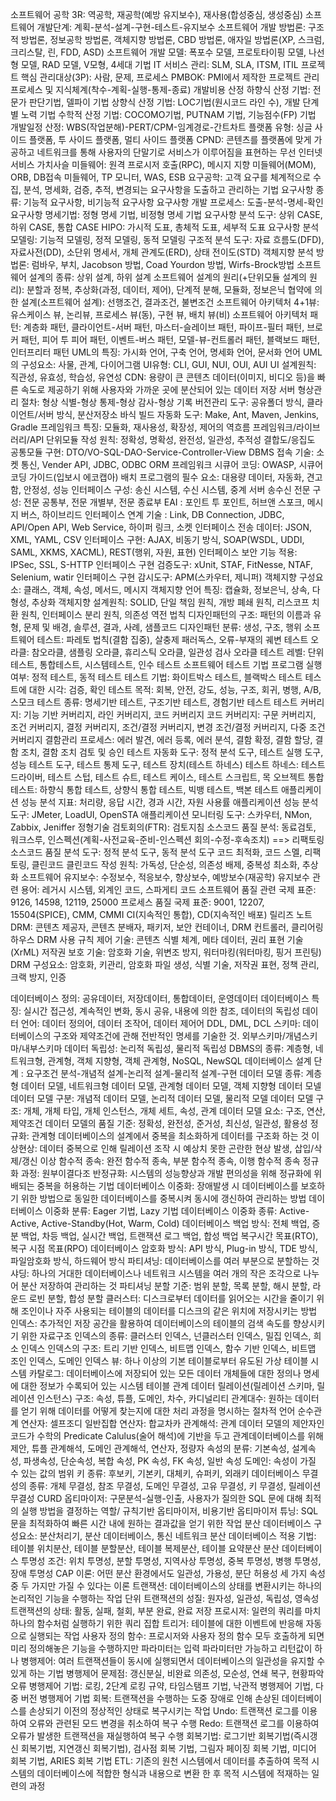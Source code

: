 소프트웨어 공학 3R: 역공학, 재공학(예방 유지보수), 재사용(합성중심, 생성중심)
소프트웨어 개발단계: 계획-분석-설계-구현-테스트-유지보수
소프트웨어 개발 방법론: 구조적 방법론, 정보공학 방법론, 객체지향 방법론, CBD 방법론, 애자일 방법론(XP, 스크럼, 크리스탈, 린, FDD, ASD)
소프트웨어 개발 모델: 폭포수 모델, 프로토타이핑 모델, 나선형 모델, RAD 모델, V모형, 4세대 기법
IT 서비스 관리: SLM, SLA, ITSM, ITIL
프로젝트 핵심 관리대상(3P): 사람, 문제, 프로세스
PMBOK: PMI에서 제작한 프로젝트 관리 프로세스 및 지식체계(착수-계획-실행-통제-종료)
개발비용 산정
하향식 산정 기법: 전문가 판단기법, 델파이 기법
상향식 산정 기법: LOC기법(원시코드 라인 수), 개발 단계별 노력 기법
수학적 산정 기법: COCOMO기법, PUTNAM 기법, 기능점수(FP) 기법
개발일정 산정: WBS(작업분해)-PERT/CPM-임계경로-간트차트
플랫폼 유형: 싱글 사이드 플랫폼, 투 사이드 플랫폼, 멀티 사이드 플랫폼
CPND: 콘텐츠를 플랫폼에 맞게 가공하고 네트워크를 통해 사용자의 단말기로 서비스가 이루어짐을 표현하는 무선 인터넷 서비스 가치사슬
미들웨어: 원격 프로시저 호출(RPC), 메시지 지향 미들웨어(MOM), ORB, DB접속 미들웨어, TP 모니터, WAS, ESB
요구공학: 고객 요구를 체계적으로 수집, 분석, 명세화, 검증, 추적, 변경되는 요구사항을 도출하고 관리하는 기법
요구사항 종류: 기능적 요구사항, 비기능적 요구사항
요구사항 개발 프로세스: 도출-분석-명세-확인
요구사항 명세기법: 정형 명세 기법, 비정형 명세 기법
요구사항 분석 도구: 상위 CASE, 하위 CASE, 통합 CASE
HIPO: 가시적 도표, 총체적 도표, 세부적 도표
요구사항 분석 모델링: 기능적 모델링, 정적 모델링, 동적 모델링
구조적 분석 도구: 자료 흐름도(DFD), 자료사전(DD), 소단위 명세서, 개체 관계도(ERD), 상태 전이도(STD)
객체지향 분석 방법론: 럼바우, 부치, Jacobson 방법, Coad Yourdon 방법, Wirfs-Brock방법
소프트웨어 설계의 종류: 상위 설계, 하위 설계
소프트웨어 설계의 원리(+단위모듈 설계의 원리): 분할과 정복, 추상화(과정, 데이터, 제어), 단계적 분해, 모듈화, 정보은닉
협약에 의한 설계(소프트웨어 설계): 선행조건, 결과조건, 불변조건
소프트웨어 아키텍처 4+1뷰: 유스케이스 뷰, 논리뷰, 프로세스 뷰(동), 구현 뷰, 배치 뷰(비)
소프트웨어 아키텍처 패턴: 계층화 패턴, 클라이언트-서버 패턴, 마스터-슬레이브 패턴, 파이프-필터 패턴, 브로커 패턴, 피어 투 피어 패턴, 이벤트-버스 패턴, 모델-뷰-컨트롤러 패턴, 블랙보드 패턴, 인터프리터 패턴
UML의 특징: 가시화 언어, 구축 언어, 명세화 언어, 문서화 언어
UML의 구성요소: 사물, 관계, 다이어그램
UI유형: CLI, GUI, NUI, OUI, AUI
UI 설계원칙: 직관성, 유효성, 학습성, 유연성
CDN: 용량이 큰 콘텐츠 데이터(이미지, 비디오 등)을 빠른 속도로 제공하기 위해 사용자와 가까운 곳에 분산되어 있는 데이터 저장 서버
형상관리 절차: 형상 식별-형상 통제-형상 감사-형상 기록
버전관리 도구: 공유폴더 방식, 클라이언트/서버 방식, 분산저장소 바식
빌드 자동화 도구: Make, Ant, Maven, Jenkins, Gradle
프레임워크 특징: 모듈화, 재사용성, 확장성, 제어의 역흐름
프레임워크/라이브러리/API
단위모듈 작성 원칙: 정확성, 명확성, 완전성, 일관성, 추적성
결합도/응집도
공통모듈 구현: DTO/VO-SQL-DAO-Service-Controller-View
DBMS 접속 기술: 소켓 통신, Vender API, JDBC, ODBC
ORM 프레임워크
시큐어 코딩: OWASP, 시큐어 코딩 가이드(입보시 에코캡아)
배치 프로그램의 필수 요소: 대용량 데이터, 자동화, 견고함, 안정성, 성능
인터페이스 구성: 송신 시스템, 수신 시스템, 중계 서버
송수신 전문 구성: 전문 공통부, 전문 개별부, 전문 종료부
EAI : 포인트 투 포인트, 허브앤 스포크, 메시지 버스, 하이브리드
인터페이스 연계 기술 : Link, DB Connection, JDBC, API/Open API, Web Service, 하이퍼 링크, 소켓
인터페이스 전송 데이터: JSON, XML, YAML, CSV
인터페이스 구현: AJAX, 비동기 방식, SOAP(WSDL, UDDI, SAML, XKMS, XACML), REST(행위, 자원, 표현)
인터페이스 보안 기능 적용: IPSec, SSL, S-HTTP
인터페이스 구현 검증도구: xUnit, STAF, FitNesse, NTAF, Selenium, watir
인터페이스 구현 감시도구: APM(스카우터, 제니퍼)
객체지향 구성요소: 클래스, 객체, 속성, 메서드, 메시지
객체지향 언어 특징: 캡슐화, 정보은닉, 상속, 다형성, 추상화
객체지향 설계원칙: SOLID, 단일 책임 원칙, 개방 폐쇄 원칙, 리스코프 치환 원칙, 인터페이스 분리 원칙, 의존성 역전 법칙
디자인패턴의 구조: 패턴의 이름과 유형, 문제 및 배경, 솔루션, 결과, 사례, 샘플코드
디자인패턴 분류: 생성, 구조, 행위
소프트웨어 테스트: 파레토 법칙(결함 집중), 살충제 패러독스, 오류-부재의 궤변
테스트 오라클: 참오라클, 샘플링 오라클, 휴리스틱 오라클, 일관성 검사 오라클
테스트 레벨: 단위테스트, 통합테스트, 시스템테스트, 인수 테스트
소프트웨어 테스트 기법
프로그램 실행 여부: 정적 테스트, 동적 테스트
테스트 기법: 화이트박스 테스트, 블랙박스 테스트
테스트에 대한 시각: 검증, 확인
테스트 목적: 회복, 안전, 강도, 성능, 구조, 회귀, 병행, A/B, 스모크
테스트 종류: 명세기반 테스트, 구조기반 테스트, 경험기반 테스트
테스트 커버리지: 기능 기반 커버리지, 라인 커버리지, 코드 커버리지
코드 커버리지: 구문 커버리지, 조건 커버리지, 결정 커버리지, 조건/결정 커버리지, 변경 조건/결정 커버리지, 다중 조건 커버리지
결함관리 프로세스: 에러 발견, 에러 등록, 에러 분석, 결함 확정, 결함 할당, 결함 조치, 결함 조치 검토 및 승인
테스트 자동화 도구: 정적 분석 도구, 테스트 실행 도구, 성능 테스트 도구, 테스트 통제 도구, 테스트 장치(테스트 하네스)
테스트 하네스: 테스트 드라이버, 테스트 스텁, 테스트 슈트, 테스트 케이스, 테스트 스크립트, 목 오브젝트
통합 테스트: 하향식 통합 테스트, 상향식 통합 테스트, 빅뱅 테스트, 백본 테스트
애플리케이션 성능 분석 지표: 처리량, 응답 시간, 경과 시간, 자원 사용률
애플리케이션 성능 분석 도구: JMeter, LoadUI, OpenSTA
애플리케이션 모니터링 도구: 스카우터, NMon, Zabbix, Jeniffer
정형기술 검토회의(FTR): 검토지침
소스코드 품질 분석: 동료검토, 워크스루, 인스펙션(계획-사전교육-준비-인스펙션 회의-수정-후속조치) ==> 리팩토링
소스코드 품질 분석 도구: 정적 분석 도구, 동적 분석 도구
코드 최적화, 코드 스멜, 리팩토링, 클린코드
클린코드 작성 원칙: 가독성, 단순성, 의존성 배제, 중복성 최소화, 추상화
소프트웨어 유지보수: 수정보수, 적응보수, 향상보수, 예방보수(재공학)
유지보수 관련 용어: 레거시 시스템, 외계인 코드, 스파게티 코드
소프트웨어 품질 관련 국제 표준: 9126, 14598, 12119, 25000
프로세스 품질 국제 표준: 9001, 12207, 15504(SPICE), CMM, CMMI
CI(지속적인 통합), CD(지속적인 배포)
릴리즈 노트
DRM: 콘텐츠 제공자, 콘텐츠 분배자, 패키저, 보안 컨테이너, DRM 컨트롤러, 클리어링 하우스
DRM 사용 규칙 제어 기술: 콘텐츠 식별 체계, 메타 데이터, 권리 표현 기술(XrML)
저작권 보호 기술: 암호화 기술, 위변조 방지, 워터마킹(워터마킹, 핑거 프린팅)
DRM 구성요소: 암호화, 키관리, 암호화 파일 생성, 식별 기술, 저작권 표현, 정책 관리, 크랙 방지, 인증


데이터베이스 정의: 공유데이터, 저장데이터, 통합데이터, 운영데이터
데이터베이스 특징: 실시간 접근성, 계속적인 변화, 동시 공유, 내용에 의한 참조, 데이터의 독립성
데이터 언어: 데이터 정의어, 데이터 조작어, 데이터 제어어 DDL, DML, DCL
스키마: 데이터베이스의 구조와 제약조건에 관해 전반적인 명세를 기술한 것. 외부스키마/개념스키마/내부스키마
데이터 독립성: 논리적 독립성, 물리적 독립성
DBMS의 종류: 계층형, 네트워크형, 관계형, 객체 지향형, 객체 관계형, NoSQL, NewSQL
데이터베이스 설계 단계 : 요구조건 분석-개념적 설계-논리적 설계-물리적 설계-구현
데이터 모델 종류: 계층형 데이터 모델, 네트워크형 데이터 모델, 관계형 데이터 모델, 객체 지향형 데이터 모넬
데이터 모델 구분: 개념적 데이터 모델, 논리적 데이터 모델, 물리적 모델
데이터 모델 구조: 개체, 개체 타입, 개체 인스턴스, 개체 세트, 속성, 관계
데이터 모델 요소: 구조, 연산, 제약조건
데이터 모델의 품질 기준: 정확성, 완전성, 준거성, 최신성, 일관성, 활용성
정규화: 관계형 데이터베이스의 설계에서 중복을 최소화하게 데이터를 구조화 하는 것
이상현상: 데이터 중복으로 인해 릴레이션 조작 시 예상치 못한 곤란한 현상 발생, 삽입/삭제/갱신 이상
함수적 종속: 완전 함수적 종속, 부분 함수적 종속, 이행 함수적 종속
정규화 과정: 원부이결다조
반정규화: 시스템의 성능향상과 개발 편의성을 위해 정규화에 위배되는 중복을 허용하는 기법
데이터베이스 이중화: 장애발생 시 데이터베이스를 보호하기 위한 방법으로 동일한 데이터베이스를 중복시켜 동시에 갱신하여 관리하는 방법
데이터베이스 이중화 분류: Eager 기법, Lazy 기법
데이터베이스 이중화 종류: Active-Active, Active-Standby(Hot, Warm, Cold)
데이터베이스 백업 방식: 전체 백업, 증분 백업, 차등 백업, 실시간 백업, 트랜잭션 로그 백업, 합성 백업
복구시간 목표(RTO), 복구 시점 목표(RPO)
데이터베이스 암호화 방식: API 방식, Plug-in 방식, TDE 방식, 파일암호화 방식, 하드웨어 방식
파티셔닝: 데이터베이스를 여러 부분으로 분할하는 것
샤딩: 하나의 거대한 데이터베이스나 네트워크 시스템을 여러 개의 작은 조각으로 나누어 분산 저장하여 관리하는 것
파티셔닝 분할 기준: 범위 분할, 목록 분할, 해시 분할, 라운드 로빈 분할, 합성 분할
클러스터: 디스크로부터 데이터를 읽어오는 시간을 줄이기 위해 조인이나 자주 사용되는 테이블의 데이터를 디스크의 같은 위치에 저장시키는 방법
인덱스: 추가적인 저장 공간을 활용하여 데이터베이스의 테이블의 검색 속도를 향상시키기 위한 자료구조
인덱스의 종류: 클러스터 인덱스, 넌클러스터 인덱스, 밀집 인덱스, 희소 인덱스
인덱스의 구조: 트리 기반 인덱스, 비트맵 인덱스, 함수 기반 인덱스, 비트맵 조인 인덱스, 도메인 인덱스
뷰: 하나 이상의 기본 테이블로부터 유도된 가상 테이블
시스템 카탈로그: 데이터베이스에 저장되어 있는 모든 데이터 개체들에 대한 정의나 명세에 대한 정보가 수록되어 있는 시스템 테이블
관계 데이터 릴레이션(릴레이션 스키마, 릴레이션 인스턴스) 구조: 속성, 튜플, 도메인, 차수, 카디널리티
관계대수: 원하는 데이터를 얻기 위해 데이터를 어떻게 찾는지에 대한 처리 과정을 명시하는 절차적 언어
순수관계 연산자: 셀프조디
일반집합 연산자: 합교차카
관계해석: 관계 데이터 모델의 제안자인 코드가 수학의 Predicate Calulus(술어 해석)에 기반을 두고 관계데이터베이스를 위해 제안, 튜플 관계해석, 도메인 관계해석, 연산자, 정량자
속성의 분류: 기본속성, 설계속성, 파생속성, 단순속성, 복합 속성, PK 속성, FK 속성, 일반 속성
도메인: 속성이 가질 수 있는 값의 범위
키 종류: 후보키, 기본키, 대체키, 슈퍼키, 외래키
데이터베이스 무결성의 종류: 개체 무결성, 참조 무결성, 도메인 무결성, 고유 무결성, 키 무결성, 릴레이션 무결성
CURD
옵티마이저: 구문분석-실행-인출, 사용자가 질의한 SQL 문에 대해 최적의 실행 방법을 결정하는 역할/ 규칙기반 옵티마이저, 비용기반 옵티마이저
튜닝: SQL문을 최적화하여 빠른 시간 내에 원하는 결과값을 얻기 위한 작업
분산 데이터베이스 구성요소: 분산처리기, 분산 데이터베이스, 통신 네트워크
분산 데이터베이스 적용 기법: 테이블 위치분산, 테이블 분할분산, 테이블 복제분산, 테이블 요약분산
분산 데이터베이스 투명성 조건: 위치 투명성, 분할 투명성, 지역사상 투명성, 중복 투명성, 병행 투명성, 장애 투명성
CAP 이론: 어떤 분산 환경에서도 일관성, 가용성, 분단 허용성 세 가지 속성 중 두 가지만 가질 수 있다는 이론
트랜잭션: 데이터베이스의 상태를 변환시키는 하나의 논리적인 기능을 수행하는 작업 단위
트랜잭션의 성질: 원자성, 일관성, 독립성, 영속성
트랜잭션의 상태: 활동, 실패, 철회, 부분 완료, 완료
저장 프로시저: 일련의 쿼리를 마치 하나의 함수처럼 실행하기 위한 쿼리 집합
트리거: 테이블에 대한 이벤트에 반응해 자동으로 실행되는 작업
사용자 정의 함수: 프로시저와 사용자 정의 함수 모두 호출하게 되면 미리 정의해놓은 기능을 수행하지만 파라미터는 입력 파라미터만 가능하고 리턴값이 하나
병행제어: 여러 트랜잭션들이 동시에 실행되면서 데이터베이스의 일관성을 유지할 수 있게 하는 기법
병행제어 문제점: 갱신분실, 비완료 의존성, 모순성, 연쇄 복구, 현황파악 오류
병행제어 기법: 로킹, 2단계 로킹 규약, 타임스탬프 기법, 낙관적 병행제어 기법, 다중 버전 병행제어 기법
회복: 트랜잭션을 수행하는 도중 장애로 인해 손상된 데이터베이스를 손상되기 이전의 정상적인 상태로 복구시키는 작업
Undo: 트랜잭션 로그를 이용하여 오류와 관련된 모드 변경을 취소하여 복구 수행
Redo: 트랜잭션 로그를 이용하여 오류가 발생한 트랜잭션을 재실행하여 복구 수행
회복기법: 로그기반 회복기법(즉시갱신 회복기법, 지연갱신 회복기법), 검사점 회복 기법, 그림자 페이징 회복 기법, 미디어 회복 기법, ARIES 회복 기법
ETL: 기존의 원천 시스템에서 데이터를 추출하여 목적 시스템의 데이터베이스에 적합한 형식과 내용으로 변환 한 후 목적 시스템에 적재하는 일련의 과정
